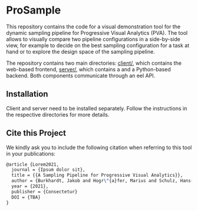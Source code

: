 # ProSample

This repository contains the code for a visual demonstration tool for the dynamic sampling pipeline for Progressive Visual Analytics (PVA).
The tool allows to visually compare two pipeline configurations in a side-by-side view, for example to decide on the best sampling configuration for a task at hand or to explore the design space of the sampling pipeline.

The repository contains two main directories: [client/](./client), which contains the web-based frontend, [server/](./server), which contains a and a Python-based backend.
Both components communicate through an eel API.

## Installation
Client and server need to be installed separately.
Follow the instructions in the respective directories for more details.

## Cite this Project
We kindly ask you to include the following citation when referring to this tool in your publications:

```tex
@article {Lorem2021,
  journal = {Ipsum dolor sit},
  title = {{A Sampling Pipeline for Progressive Visual Analytics}},
  author = {Burkhardt, Jakob and Hogr\"{a}fer, Marius and Schulz, Hans-J\"{o}rg},
  year = {2021},
  publisher = {Consectetur}
  DOI = {TBA}
}
```
